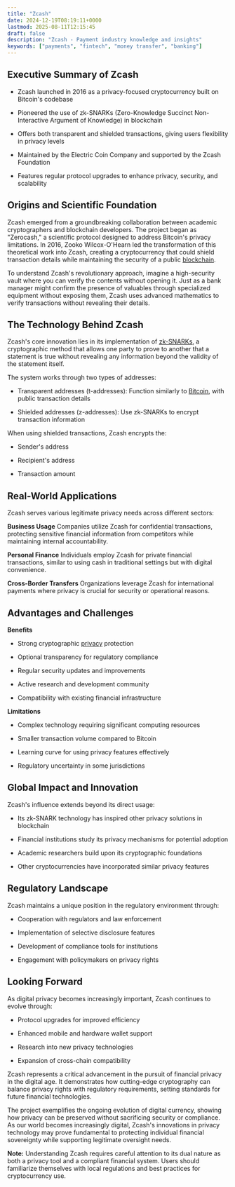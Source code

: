 ```yaml
---
title: "Zcash"
date: 2024-12-19T08:19:11+0000
lastmod: 2025-08-11T12:15:45
draft: false
description: "Zcash - Payment industry knowledge and insights"
keywords: ["payments", "fintech", "money transfer", "banking"]
---
```


## Executive Summary of Zcash

- Zcash launched in 2016 as a privacy-focused cryptocurrency built on Bitcoin's codebase

- Pioneered the use of zk-SNARKs (Zero-Knowledge Succinct Non-Interactive Argument of Knowledge) in blockchain

- Offers both transparent and shielded transactions, giving users flexibility in privacy levels

- Maintained by the Electric Coin Company and supported by the Zcash Foundation

- Features regular protocol upgrades to enhance privacy, security, and scalability

## Origins and Scientific Foundation

Zcash emerged from a groundbreaking collaboration between academic cryptographers and blockchain developers. The project began as "Zerocash," a scientific protocol designed to address Bitcoin's privacy limitations. In 2016, Zooko Wilcox-O'Hearn led the transformation of this theoretical work into Zcash, creating a cryptocurrency that could shield transaction details while maintaining the security of a public [blockchain](https://faisalkhanllc.xyz/resources/payments-wiki/b/blockchains-privacy-paradox/).

To understand Zcash's revolutionary approach, imagine a high-security vault where you can verify the contents without opening it. Just as a bank manager might confirm the presence of valuables through specialized equipment without exposing them, Zcash uses advanced mathematics to verify transactions without revealing their details.

## The Technology Behind Zcash

Zcash's core innovation lies in its implementation of [zk-SNARKs](https://faisalkhanllc.xyz/resources/payments-wiki/z/zero-knowledge-proof-zkp/), a cryptographic method that allows one party to prove to another that a statement is true without revealing any information beyond the validity of the statement itself.

The system works through two types of addresses:

- Transparent addresses (t-addresses): Function similarly to [Bitcoin](https://faisalkhanllc.xyz/resources/payments-wiki/b/bitcoin/), with public transaction details

- Shielded addresses (z-addresses): Use zk-SNARKs to encrypt transaction information

When using shielded transactions, Zcash encrypts the:

- Sender's address

- Recipient's address

- Transaction amount

## Real-World Applications 

Zcash serves various legitimate privacy needs across different sectors:

**Business Usage** Companies utilize Zcash for confidential transactions, protecting sensitive financial information from competitors while maintaining internal accountability.

**Personal Finance** Individuals employ Zcash for private financial transactions, similar to using cash in traditional settings but with digital convenience.

**Cross-Border Transfers** Organizations leverage Zcash for international payments where privacy is crucial for security or operational reasons.

## Advantages and Challenges

**Benefits**

- Strong cryptographic [privacy](https://faisalkhanllc.xyz/resources/payments-wiki/p/privacy-coin/) protection

- Optional transparency for regulatory compliance

- Regular security updates and improvements

- Active research and development community

- Compatibility with existing financial infrastructure

**Limitations**

- Complex technology requiring significant computing resources

- Smaller transaction volume compared to Bitcoin

- Learning curve for using privacy features effectively

- Regulatory uncertainty in some jurisdictions

## Global Impact and Innovation

Zcash's influence extends beyond its direct usage:

- Its zk-SNARK technology has inspired other privacy solutions in blockchain

- Financial institutions study its privacy mechanisms for potential adoption

- Academic researchers build upon its cryptographic foundations

- Other cryptocurrencies have incorporated similar privacy features

## Regulatory Landscape

Zcash maintains a unique position in the regulatory environment through:

- Cooperation with regulators and law enforcement

- Implementation of selective disclosure features

- Development of compliance tools for institutions

- Engagement with policymakers on privacy rights

## Looking Forward

As digital privacy becomes increasingly important, Zcash continues to evolve through:

- Protocol upgrades for improved efficiency

- Enhanced mobile and hardware wallet support

- Research into new privacy technologies

- Expansion of cross-chain compatibility

Zcash represents a critical advancement in the pursuit of financial privacy in the digital age. It demonstrates how cutting-edge cryptography can balance privacy rights with regulatory requirements, setting standards for future financial technologies.

The project exemplifies the ongoing evolution of digital currency, showing how privacy can be preserved without sacrificing security or compliance. As our world becomes increasingly digital, Zcash's innovations in privacy technology may prove fundamental to protecting individual financial sovereignty while supporting legitimate oversight needs.

**Note:** Understanding Zcash requires careful attention to its dual nature as both a privacy tool and a compliant financial system. Users should familiarize themselves with local regulations and best practices for cryptocurrency use.